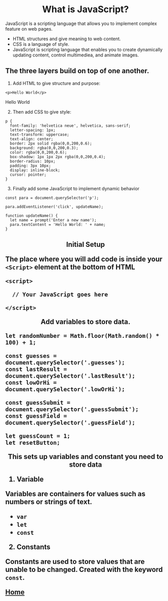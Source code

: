 
<!DOCTYPE html>
<html>

<h1><center>What is JavaScript?</center></h1>

JavaScript is a scripting language that allows you to implement complex feature on web pages. 

* HTML structures and give meaning to web content. 
* CSS is a language of style.
* JavaScript is scripting language that enables you to create dynamically updating content, control multimediea, and animate images.

<h2><b> The three layers build on top of one another.</b></h2>

1. Add HTML to give structure and purpose:

```
<p>Hello World</p>
```

<p>Hello World</p>

2. Then add CSS to give style:

```
p {
  font-family: 'helvetica neue', helvetica, sans-serif;
  letter-spacing: 1px;
  text-transform: uppercase;
  text-align: center;
  border: 2px solid rgba(0,0,200,0.6);
  background: rgba(0,0,200,0.3);
  color: rgba(0,0,200,0.6);
  box-shadow: 1px 1px 2px rgba(0,0,200,0.4);
  border-radius: 10px;
  padding: 3px 10px;
  display: inline-block;
  cursor: pointer;
}
```

3. Finally add some JavaScript to implement dynamic behavior

```
const para = document.querySelector('p');

para.addEventListener('click', updateName);

function updateName() {
  let name = prompt('Enter a new name');
  para.textContent = 'Hello World: ' + name;
}
```

<h2> <center> <b>Initial Setup</b> </center>

The place where you will add code is inside your ``<Script>`` element at the bottom of HTML
```
<script>

  // Your JavaScript goes here

</script>
```
<center><b>Add variables to store data.</b></center>

```
let randomNumber = Math.floor(Math.random() * 100) + 1;

const guesses = document.querySelector('.guesses');
const lastResult = document.querySelector('.lastResult');
const lowOrHi = document.querySelector('.lowOrHi');

const guessSubmit = document.querySelector('.guessSubmit');
const guessField = document.querySelector('.guessField');

let guessCount = 1;
let resetButton;
```
<center>This sets up variables and constant you need to store data</center>
 
1. <b>Variable</b>

Variables are containers for values such as numbers or strings of text.
* ``var``
* `let`
* `const`

2. <b>Constants </b>

Constants are used to store values that are unable to be changed. 
Created with the keyword `const`.



[Home](http://ltarran.github.io/reading-notes)